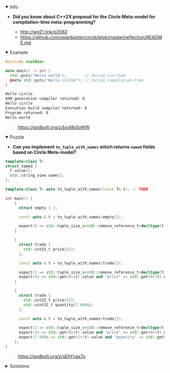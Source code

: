 <details open><summary>Info</summary><p>

* **Did you know about C++2X proposal for the Circle Meta-model for compilation-time meta-programming?**

  * http://wg21.link/p2062
  * https://github.com/seanbaxter/circle/blob/master/reflection/README.md

</p></details><details open><summary>Example</summary><p>

```cpp
#include <cstdio>

auto main() -> int {
  std::puts("Hello world");        // during run-time
  @meta std::puts("Hello circle"); // during compilation-time
}
```

```sh
Hello circle
ASM generation compiler returned: 0
Hello circle
Execution build compiler returned: 0
Program returned: 0
Hello world
```

> https://godbolt.org/z/bo48q1oWW

</p></details><details open><summary>Puzzle</summary><p>

* **Can you implement `to_tuple_with_names` which returns `named` fields based on Circle Meta-model?**

```cpp
template<class T>
struct named {
  T value{};
  std::string_view name{};
};

template<class T> auto to_tuple_with_names(const T& t); // TODO

int main() {
    {
      struct empty { };

      const auto & t = to_tuple_with_names(empty{});

      expect(0 == std::tuple_size_v<std::remove_reference_t<decltype(t)>>);
    }

    {
      struct trade {
        std::int32_t price{42};
      };

      const auto & t = to_tuple_with_names(trade{});

      expect(1 == std::tuple_size_v<std::remove_reference_t<decltype(t)>>);
      expect(42 == std::get<0>(t).value and "price" == std::get<0>(t).name);
    }

    {
      struct trade {
        std::int32_t price{42};
        std::uint32_t quantity{1'000u};
      };

      const auto & t = to_tuple_with_names(trade{});

      expect(2 == std::tuple_size_v<std::remove_reference_t<decltype(t)>>);
      expect(42 == std::get<0>(t).value and "price" == std::get<0>(t).name);
      expect(1'000u == std::get<1>(t).value and "quantity" == std::get<1>(t).name);
    };
}
```

> https://godbolt.org/z/sEhYvas7o

</p></details><details><summary>Solutions</summary><p>

```cpp
template<class T> auto to_tuple_with_names(const T& t) {
    std::tuple<named<@member_types(T)>...> result;
    result...[:] = { t...[:], @member_names(T) } ...;
    return result;
}
```

> https://godbolt.org/z/cbdofa9MY

```cpp
template<class T> [[nodiscard]] auto to_tuple_with_names(const T& t) {
  constexpr auto to_tuple_with_names = []<class... TNames, class... TValues>(const TValues&... values) {
    return [&](const auto&... names) {
      return std::make_tuple(named<TValues>{values, names}...);
    };
  };
  return to_tuple_with_names(t.@member_values()...)(@member_names(T)...);
}
```

> https://godbolt.org/z/EzhbT9q8P

```cpp
template<class T> auto to_tuple_with_names(const T& t) {
    std::tuple<named<@member_types(T)>...> result;
    @meta for(int i = 0; i < @member_count(T); ++i) {
        std::get<i>(result) = { @member_value(t, i), @member_name(T, i) };
    }
    return result;
}
```

```cpp
template<class T> auto to_tuple_with_names(const T& t) {
  return std::make_tuple(named<@member_types(T)>{@member_values(t), @member_names(T)}...);
}
```

> https://godbolt.org/z/x9nWbWaEv

```cpp
template <class T>
[[nodiscard]] constexpr auto to_tuple_with_names(const T &t) {
  return std::make_tuple(
      named<@member_types(T)>{t.@member_values(), @member_names(T)}...);
}
```

> https://godbolt.org/z/a1GK46e6n

```cpp
template<typename T, int I> auto get_member( T const & obj)
{
    return named{ obj.@member_value(I), @member_name(T, I) };
}
template<class T> auto to_tuple_with_names(const T& t){
    const int N = @member_count(T);
    return [&]<int ... Is >( std::integer_sequence<int, Is ... > const & )
    {
        return std::make_tuple(get_member<T,Is>(t)...);
    }(std::make_integer_sequence<int,N>{} );
};
```

> https://godbolt.org/z/8rch9eTaW
